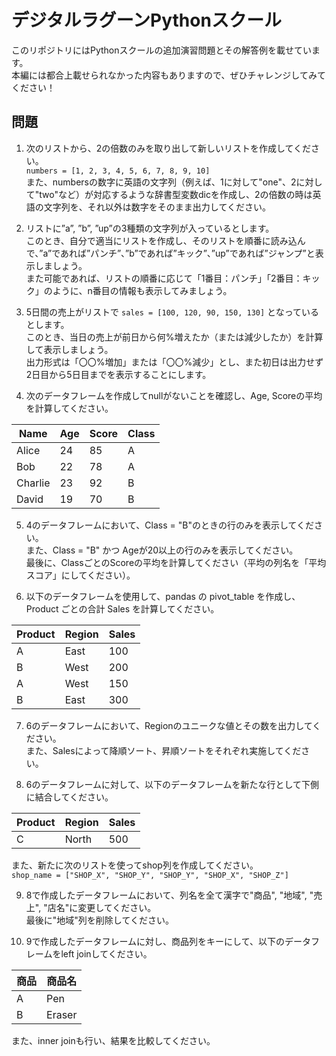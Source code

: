 # デジタルラグーンPythonスクール
このリポジトリにはPythonスクールの追加演習問題とその解答例を載せています。  
本編には都合上載せられなかった内容もありますので、ぜひチャレンジしてみてください！

## 問題
1. 次のリストから、2の倍数のみを取り出して新しいリストを作成してください。  
`numbers = [1, 2, 3, 4, 5, 6, 7, 8, 9, 10]`  
また、numbersの数字に英語の文字列（例えば、1に対して"one"、2に対して"two"など）が対応するような辞書型変数dicを作成し、2の倍数の時は英語の文字列を、それ以外は数字をそのまま出力してください。

3. リストに”a”, ”b”, ”up”の3種類の文字列が入っているとします。  
このとき、自分で適当にリストを作成し、そのリストを順番に読み込んで、”a”であれば”パンチ”、”b”であれば”キック”、”up”であれば”ジャンプ”と表示しましょう。  
また可能であれば、リストの順番に応じて「1番目：パンチ」「2番目：キック」のように、n番目の情報も表示してみましょう。  

4. 5日間の売上がリストで `sales = [100, 120, 90, 150, 130]` となっているとします。  
このとき、当日の売上が前日から何%増えたか（または減少したか）を計算して表示しましょう。  
出力形式は「〇〇%増加」または「〇〇%減少」とし、また初日は出力せず2日目から5日目までを表示することにします。

5. 次のデータフレームを作成してnullがないことを確認し、Age, Scoreの平均を計算してください。  
   
| Name     | Age | Score | Class |
|----------|-----|-------|-------|
| Alice    | 24  | 85    | A     |
| Bob      | 22  | 78    | A     |
| Charlie  | 23  | 92    | B     |
| David    | 19  | 70    | B     |

5. 4のデータフレームにおいて、Class = "B"のときの行のみを表示してください。  
また、Class = "B" かつ Ageが20以上の行のみを表示してください。  
最後に、ClassごとのScoreの平均を計算してください（平均の列名を「平均スコア」にしてください）。

6. 以下のデータフレームを使用して、pandas の pivot_table を作成し、Product ごとの合計 Sales を計算してください。  

| Product | Region | Sales |
|---------|--------|-------|
| A       | East   | 100   |
| B       | West   | 200   |
| A       | West   | 150   |
| B       | East   | 300   |

7. 6のデータフレームにおいて、Regionのユニークな値とその数を出力してください。  
また、Salesによって降順ソート、昇順ソートをそれぞれ実施してください。

8. 6のデータフレームに対して、以下のデータフレームを新たな行として下側に結合してください。  

| Product | Region | Sales |
|---------|--------|-------|
| C       | North  | 500   |

また、新たに次のリストを使ってshop列を作成してください。  
`shop_name = ["SHOP_X", "SHOP_Y", "SHOP_Y", "SHOP_X", "SHOP_Z"]`

9. 8で作成したデータフレームにおいて、列名を全て漢字で"商品", "地域", "売上", "店名"に変更してください。  
最後に"地域"列を削除してください。

10. 9で作成したデータフレームに対し、商品列をキーにして、以下のデータフレームをleft joinしてください。  

| 商品     | 商品名 | 
|---------|-------|
| A       | Pen   |
| B       | Eraser|

また、inner joinも行い、結果を比較してください。



